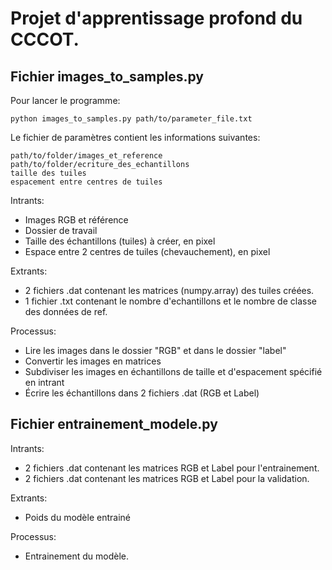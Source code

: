 # Projet d'apprentissage profond du CCCOT.

## Fichier images_to_samples.py  
Pour lancer le programme:  
``` 
python images_to_samples.py path/to/parameter_file.txt
```

Le fichier de paramètres contient les informations suivantes:  
```
path/to/folder/images_et_reference
path/to/folder/ecriture_des_echantillons
taille des tuiles
espacement entre centres de tuiles
```

Intrants: 
- Images RGB et référence
- Dossier de travail
- Taille des échantillons (tuiles) à créer, en pixel
- Espace entre 2 centres de tuiles (chevauchement), en pixel

Extrants:
- 2 fichiers .dat contenant les matrices (numpy.array) des tuiles créées.
- 1 fichier .txt contenant le nombre d'echantillons et le nombre de classe des données de ref.

Processus: 
- Lire les images dans le dossier "RGB" et dans le dossier "label"
- Convertir les images en matrices
- Subdiviser les images en échantillons de taille et d'espacement spécifié en intrant
- Écrire les échantillons dans 2 fichiers .dat (RGB et Label)

## Fichier entrainement_modele.py

Intrants:
- 2 fichiers .dat contenant les matrices RGB et Label pour l'entrainement.
- 2 fichiers .dat contenant les matrices RGB et Label pour la validation.

Extrants:
- Poids du modèle entrainé

Processus:
- Entrainement du modèle. 


